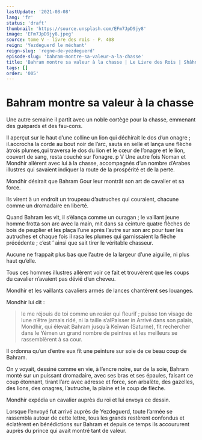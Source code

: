 ```yaml
---
lastUpdate: '2021-08-08'
lang: 'fr'
status: 'draft'
thumbnail: 'https://source.unsplash.com/EFm7JpD9jy8'
image: 'EFm7JpD9jy8.jpeg'
source: tome V - livre des rois - P. 408
reign: 'Yezdeguerd le méchant'
reign-slug: 'regne-de-yezdeguerd'
episode-slug: 'bahram-montre-sa-valeur-a-la-chasse'
title: 'Bahram montre sa valeur à la chasse | Le Livre des Rois | Shâhnâmeh'
tags: []
order: '005'
---
```


<!-- LTeX: language=fr -->

# Bahram montre sa valeur à la chasse

Une autre semaine il partit avec un noble cortège pour la chasse, emmenant des guépards et des fau-cons.

Il aperçut sur le haut d’une colline un lion qui déchirait le dos d’un onagre ; il.accrocha la corde au bout noir de l’arc, sauta en selle et lança une flèche àtrois plumes,qui traversa le dos du lion et le cœur de l’onagre et le lion, couvert de sang, resta couché sur l’onagre. p V Une autre fois Noman et Mondhir allèrent avec lui à la chasse, accompagnés d’un nombre d’Arabes illustres qui savaient indiquer la route de la prospérité et de la perte.

Mondhir désirait que Bahram Gour leur montrât son art de cavalier et sa force.

Ils virent à un endroit un troupeau d’autruches qui couraient, chacune comme un dromadaire en liberté.

Quand Bahram les vit, il s’élança comme un ouragan ; le vaillant jeune homme frotta son arc avec la main, mit dans sa ceinture quatre flèches de bois de peuplier et les plaça l’une après l’autre sur son arc pour tuer les autruches et chaque fois il rasa les plumes qui garnissaient la flèche précédente ; c’est
’ ainsi que sait tirer le véritable chasseur.

Aucune ne frappait plus bas que l’autre de la largeur d’une aiguille, ni plus haut qu’elle.

Tous ces hommes illustres allèrent voir ce fait et trouvèrent que les coups du cavalier n’avaient pas dévié d’un cheveu.

Mondhir et les vaillants cavaliers armés de lances chantèrent ses louanges.

Mondhir lui dit :

> le me réjouis de toi comme un rosier qui fleurif ; puisse ton visage de lune n’être jamais ridé, ni la taille s’alPaisser in Arrivé dans son palais, Mondhir, qui élevait Bahram jusqu’à Keïwan (Saturne), fit rechercher dans le Yémen un grand nombre de peintres et les meilleurs se rassemblèrent à sa cour.

Il ordonna qu’un d’entre eux fît une peinture sur soie de ce beau coup de Bahram.

On y voyait, dessiné comme en vie, à l’encre noire, sur de la soie, Bahram monté sur un puissant dromadaire, avec ses bras et ses épaules, faisant ce coup étonnant, tirant l’arc avec adresse et force, son arbalète, des gazelles, des lions, des onagres, l’autruche, la plaine et le coup de flèche.

Mondhir expédia un cavalier auprès du roi et lui envoya ce dessin.

Lorsque l’envoyé fut arrivé auprès de Yezdeguerd, toute l’armée se rassembla autour de cette lettre, tous les grands restèrent confondus et éclatèrent en bénédictions sur Bahram et depuis ce temps ils accoururent auprès du prince qui avait montré tant de valeur.
